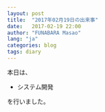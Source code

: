 ```yaml
---
layout: post
title:  "2017年02月19日の出来事"
date:   2017-02-19 22:00
author: "FUNABARA Masao"
lang: "ja"
categories: blog
tags: diary
---
```


本日は、

* システム開発

を行いました。
